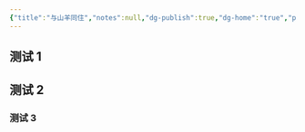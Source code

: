 ```yaml
---
{"title":"与山羊同住","notes":null,"dg-publish":true,"dg-home":"true","permalink":"//","tags":["gardenEntry"],"dgPassFrontmatter":true,"created":"2025-04-16T13:33:44.858+08:00","updated":"2025-04-16T13:49:19.341+08:00"}
---
```



## 测试 1

## 测试 2

### 测试 3
